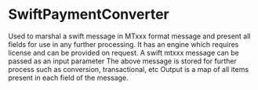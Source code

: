 # SwiftPaymentConverter
Used to marshal a swift message in MTxxx format message and present all fields for use in any further processing. It has an engine which requires license and can be provided on request. 
A swift mtxxx message can be passed as an input parameter
The above message is stored for further process such as conversion, transactional, etc
Output is a map of all items present in each field of the message.
